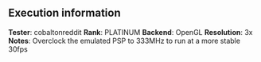 ## Execution information

**Tester**: cobaltonreddit
**Rank**: PLATINUM
**Backend**: OpenGL
**Resolution**: 3x
**Notes**: Overclock the emulated PSP to 333MHz to run at a more stable 30fps